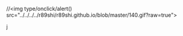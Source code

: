 //<img type/onclick/alert() src="../../../../r89shi/r89shi.github.io/blob/master/140.gif?raw=true">

<div dir="p&colon;j&NewLine;1&NewLine;<img src='' onerror='alert()'>">j&Tab;</div>
